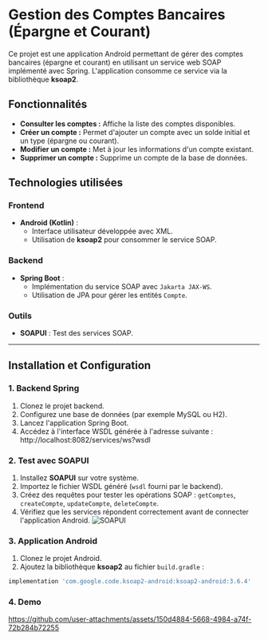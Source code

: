 # Gestion des Comptes Bancaires (Épargne et Courant)

Ce projet est une application Android permettant de gérer des comptes bancaires (épargne et courant) en utilisant un service web SOAP implémenté avec Spring. L'application consomme ce service via la bibliothèque **ksoap2**.

## Fonctionnalités

- **Consulter les comptes :** Affiche la liste des comptes disponibles.
- **Créer un compte :** Permet d'ajouter un compte avec un solde initial et un type (épargne ou courant).
- **Modifier un compte :** Met à jour les informations d'un compte existant.
- **Supprimer un compte :** Supprime un compte de la base de données.

## Technologies utilisées

### Frontend
- **Android (Kotlin)** :
  - Interface utilisateur développée avec XML.
  - Utilisation de **ksoap2** pour consommer le service SOAP.

### Backend
- **Spring Boot** :
  - Implémentation du service SOAP avec `Jakarta JAX-WS`.
  - Utilisation de JPA pour gérer les entités `Compte`.

### Outils
- **SOAPUI** : Test des services SOAP.

---

## Installation et Configuration

### 1. Backend Spring
1. Clonez le projet backend.
2. Configurez une base de données (par exemple MySQL ou H2).
3. Lancez l'application Spring Boot.
4. Accédez à l'interface WSDL générée à l'adresse suivante :  
http://localhost:8082/services/ws?wsdl


### 2. Test avec SOAPUI
1. Installez **SOAPUI** sur votre système.
2. Importez le fichier WSDL généré (`wsdl` fourni par le backend).
3. Créez des requêtes pour tester les opérations SOAP : `getComptes`, `createCompte`, `updateCompte`, `deleteCompte`.
4. Vérifiez que les services répondent correctement avant de connecter l'application Android.
![SOAPUI](https://github.com/user-attachments/assets/ee4ecdc6-bc13-4f64-bd3f-d1d9ab9a1e22)


### 3. Application Android
1. Clonez le projet Android.
2. Ajoutez la bibliothèque **ksoap2** au fichier `build.gradle` :
```groovy
implementation 'com.google.code.ksoap2-android:ksoap2-android:3.6.4'

````


### 4. Demo
https://github.com/user-attachments/assets/150d4884-5668-4984-a74f-72b284b72255


